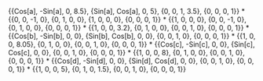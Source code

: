 {{Cos[a], -Sin[a], 0, 8.5}, {Sin[a], Cos[a], 0, 5}, {0, 0, 1, 3.5}, {0, 0, 0, 1}} *
{{0, 0, -1, 0}, {0, 1, 0, 0}, {1, 0, 0, 0}, {0, 0, 0, 1}} *
{{1, 0, 0, 0}, {0, 0, -1, 0}, {0, 1, 0, 0}, {0, 0, 0, 1}} *
{{1, 0, 0, 3.2}, {0, 1, 0, 0}, {0, 0, 1, 0}, {0, 0, 0, 1}} *
{{Cos[b], -Sin[b], 0, 0}, {Sin[b], Cos[b], 0, 0}, {0, 0, 1, 0}, {0, 0, 0, 1}} *
{{1, 0, 0, 8.05}, {0, 1, 0, 0}, {0, 0, 1, 0}, {0, 0, 0, 1}} *
{{Cos[c], -Sin[c], 0, 0}, {Sin[c], Cos[c], 0, 0}, {0, 0, 1, 0}, {0, 0, 0, 1}} *
{{1, 0, 0, 8}, {0, 1, 0, 0}, {0, 0, 1, 0}, {0, 0, 0, 1}} *
{{Cos[d], -Sin[d], 0, 0}, {Sin[d], Cos[d], 0, 0}, {0, 0, 1, 0}, {0, 0, 0, 1}} *
{{1, 0, 0, 5}, {0, 1, 0, 1.5}, {0, 0, 1, 0}, {0, 0, 0, 1}}
